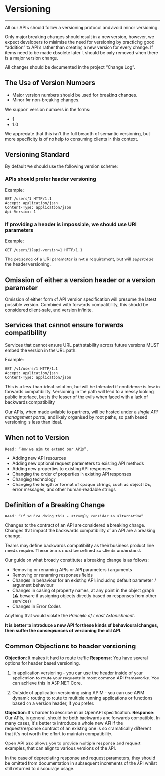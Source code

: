 # Versioning

---

All our API’s should follow a versioning protocol and avoid minor versioning.

Only major breaking changes should result in a new version, however, we expect developers to minimise the need for versioning by practicing good “addition” to API’s rather than creating a new version for every change. If items need to be made obsolete later it should be only removed when there is a major version change.

All changes should be documented in the project “Change Log”.

## The Use of Version Numbers

- Major version numbers should be used for breaking changes.
- Minor for non-breaking changes.

We support version numbers in the forms:

- 1
- 1.0

We appreciate that this isn't the full breadth of semantic versioning, but more specificity is of no help to consuming clients in this context.

## Versioning Standard

By default we should use the following version scheme:

### APIs should prefer header versioning

Example:

    GET /users/1 HTTP/1.1
    Accept: application/json
    Content-Type: application/json
    Api-Version: 1

### If providing a header is impossible, we should use URI parameters

Example:

    GET /users/1?api-version=1 HTTP/1.1

The presence of a URI parameter is not a requirement, but will *supercede* the header versioning.

## Omission of either a version header or a version parameter

Omission of either form of API version specification will presume the latest possible version. Combined with forwards compatibility, this should be considered client-safe, and version infinite.

## Services that cannot ensure forwards compatibility

Services that cannot ensure URL path stability across future versions MUST embed the version in the URL path.

Example:

    GET /v1/users/1 HTTP/1.1
    Accept: application/json
    Content-Type: application/json

This is a less-than-ideal-solution, but will be tolerated if confidence is low in forwards compatibility. Versioning in the path will lead to a messy looking public interface, but is the lesser of the evils when faced with a lack of backwards compatibility.

Our APIs, when made avilable to partners, will be hosted under a *single API management portal*, and likely organised by root paths, so path based versioning is less than ideal.

## When not to Version

    Read: “How we aim to extend our APIs”.

- Adding new API resources
- Adding new optional request parameters to existing API methods
- Adding new properties to existing API responses
- Changing the order of properties in existing API responses
- Changing technology
- Changing the length or format of opaque strings, such as object IDs, error messages, and other human-readable strings

## Definition of a Breaking Change

    Read: “If you’re doing this - strongly consider an alternative”.

Changes to the contract of an API are considered a breaking change. Changes that impact the backwards compatibility of an API are a breaking change.

Teams may define backwards compatibility as their business product line needs require. These terms must be defined so clients understand.

Our guide on what broadly constitutes a breaking change is as follows:

- Removing or renaming APIs or API parameters / arguments
- Removing or renaming responses fields
- Changes in behaviour for an existing API; including default parameter / argument behaviour
- Changes in casing of property names, at any point in the object graph (:warning: beware if assigning objects directly based on responses from other services)
- Changes in Error Codes

Anything that would violate the *Principle of Least Astonishment*.

**It is better to introduce a new API for these kinds of behavioural changes, then suffer the conseqeunces of versioning the old API.**

## Common Objections to header versioning

**Objection**: It makes it hard to route traffic
**Response**: You have several options for header based versioning.

1. In application versioning - you can use the header inside of your application to route your requests in most common API frameworks. You can achieve this in ASP.NET Core.

2. Outside of application versioning using APIM - you can use APIM dynamic routing to route to multiple running applications or functions based on a version header, if you prefer.

**Objection**: It's harder to describe in an OpenAPI specification.
**Response**: Our APIs, in general, should be both backwards and forwards compatible. In many cases, it's better to introduce a whole new API if the request/response contract of an existing one is so dramatically different that it's not worth the effort to maintain compatibility.

Open API also allows you to provide multiple response and request examples, that can align to various versions of the API.

In the case of depreciating response and request parameters, they should be omitted from documentation in subsequent increments of the API whilst still returned to discourage usage.
